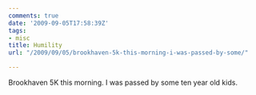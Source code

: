 ```yaml
---
comments: true
date: '2009-09-05T17:58:39Z'
tags:
- misc
title: Humility
url: "/2009/09/05/brookhaven-5k-this-morning-i-was-passed-by-some/"

---
```

<p>Brookhaven 5K this morning. I was passed by some ten year old kids.</p>
